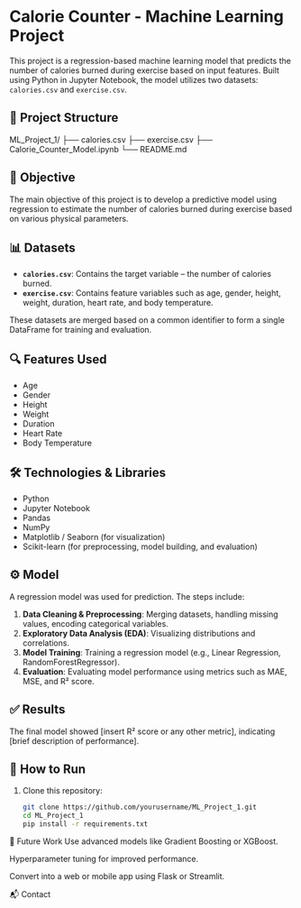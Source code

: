 # Calorie Counter - Machine Learning Project

This project is a regression-based machine learning model that predicts the number of calories burned during exercise based on input features. Built using Python in Jupyter Notebook, the model utilizes two datasets: `calories.csv` and `exercise.csv`.

## 📁 Project Structure

ML_Project_1/
├── calories.csv
├── exercise.csv
├── Calorie_Counter_Model.ipynb
└── README.md

## 🧠 Objective

The main objective of this project is to develop a predictive model using regression to estimate the number of calories burned during exercise based on various physical parameters.

## 📊 Datasets

- **`calories.csv`**: Contains the target variable – the number of calories burned.
- **`exercise.csv`**: Contains feature variables such as age, gender, height, weight, duration, heart rate, and body temperature.

These datasets are merged based on a common identifier to form a single DataFrame for training and evaluation.

## 🔍 Features Used

- Age
- Gender
- Height
- Weight
- Duration
- Heart Rate
- Body Temperature

## 🛠️ Technologies & Libraries

- Python
- Jupyter Notebook
- Pandas
- NumPy
- Matplotlib / Seaborn (for visualization)
- Scikit-learn (for preprocessing, model building, and evaluation)

## ⚙️ Model

A regression model was used for prediction. The steps include:

1. **Data Cleaning & Preprocessing**: Merging datasets, handling missing values, encoding categorical variables.
2. **Exploratory Data Analysis (EDA)**: Visualizing distributions and correlations.
3. **Model Training**: Training a regression model (e.g., Linear Regression, RandomForestRegressor).
4. **Evaluation**: Evaluating model performance using metrics such as MAE, MSE, and R² score.

## ✅ Results

The final model showed [insert R² score or any other metric], indicating [brief description of performance].

## 🚀 How to Run

1. Clone this repository:
   ```bash
   git clone https://github.com/yourusername/ML_Project_1.git
   cd ML_Project_1
   pip install -r requirements.txt
📌 Future Work
Use advanced models like Gradient Boosting or XGBoost.

Hyperparameter tuning for improved performance.

Convert into a web or mobile app using Flask or Streamlit.

📬 Contact
